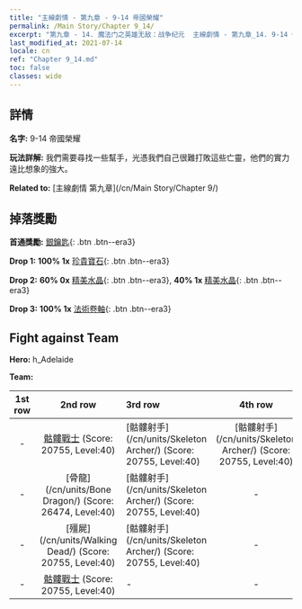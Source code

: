 ```yaml
---
title: "主線劇情 - 第九章 - 9-14 帝國榮耀"
permalink: /Main Story/Chapter 9_14/
excerpt: "第九章 - 14. 魔法门之英雄无敌：战争纪元  主線劇情 - 第九章_14. 9-14 帝國榮耀"
last_modified_at: 2021-07-14
locale: cn
ref: "Chapter 9_14.md"
toc: false
classes: wide
---
```


## 詳情

 **名字:** 9-14 帝國榮耀

 **玩法詳解:** 我們需要尋找一些幫手，光憑我們自己很難打敗這些亡靈，他們的實力遠比想象的強大。

 **Related to:** [主線劇情 第九章](/cn/Main Story/Chapter 9/)

## 掉落獎勵

 **首通獎勵:** [銀鑰匙](/cn/Items/con_693/){: .btn .btn--era3}

 **Drop 1:** **100% 1x** [珍貴寶石](/cn/Items/mat_30/){: .btn .btn--era3}

 **Drop 2:** **60% 0x** [精美水晶](/cn/Items/mat_24/){: .btn .btn--era3}, **40% 1x** [精美水晶](/cn/Items/mat_24/){: .btn .btn--era3}

 **Drop 3:** **100% 1x** [法術卷軸](/cn/Items/con_694/){: .btn .btn--era3}


## Fight against Team
 **Hero:** h_Adelaide

 **Team:**


  | 1st row | 2nd row | 3rd row | 4th row |
  |:----:|:----:|:----|:----:|
  | - | [骷髏戰士](/cn/units/Skeleton/) (Score: 20755, Level:40)  | [骷髏射手](/cn/units/Skeleton Archer/) (Score: 20755, Level:40)  | [骷髏射手](/cn/units/Skeleton Archer/) (Score: 20755, Level:40)  |
  | - | [骨龍](/cn/units/Bone Dragon/) (Score: 26474, Level:40)  | [骷髏射手](/cn/units/Skeleton Archer/) (Score: 20755, Level:40)  | - |
  | - | [殭屍](/cn/units/Walking Dead/) (Score: 20755, Level:40)  | [骷髏射手](/cn/units/Skeleton Archer/) (Score: 20755, Level:40)  | - |
  | - | [骷髏戰士](/cn/units/Skeleton/) (Score: 20755, Level:40)  | - | - |


